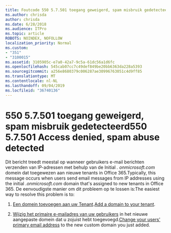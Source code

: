 ```yaml
---
title: Foutcode 550 5.7.501 toegang geweigerd, spam misbruik gedetecteerd
ms.author: chrisda
author: chrisda
ms.date: 6/28/2018
ms.audience: ITPro
ms.topic: article
ROBOTS: NOINDEX, NOFOLLOW
localization_priority: Normal
ms.custom:
- "351"
- "3100015"
ms.assetid: 3105905c-e7a0-42a7-9c5a-61dc56a1d6fc
ms.openlocfilehash: 545cab07cc7c49def849be20bb6363da228a5393
ms.sourcegitcommit: a256e8680379c006287ae30996763051c4d9ff85
ms.translationtype: MT
ms.contentlocale: nl-NL
ms.lasthandoff: 09/04/2019
ms.locfileid: "36740136"
---
```

# <a name="550-57501-access-denied-spam-abuse-detected"></a><span data-ttu-id="51aba-102">550 5.7.501 toegang geweigerd, spam misbruik gedetecteerd</span><span class="sxs-lookup"><span data-stu-id="51aba-102">550 5.7.501 Access denied, spam abuse detected</span></span>

<span data-ttu-id="51aba-103">Dit bericht treedt meestal op wanneer gebruikers e-mail berichten verzenden van IP-adressen met behulp van de Initial *. onmicrosoft.com* domein dat toegewezen aan nieuwe tenants in Office 365.</span><span class="sxs-lookup"><span data-stu-id="51aba-103">Typically, this message occurs when users send email messages from IP addresses using the initial *.onmicrosoft.com* domain that's assigned to new tenants in Office 365.</span></span> <span data-ttu-id="51aba-104">De eenvoudigste manier om dit probleem op te lossen is:</span><span class="sxs-lookup"><span data-stu-id="51aba-104">The easiest way to resolve this problem is to:</span></span>

1. <span data-ttu-id="51aba-105">[Een domein toevoegen aan uw Tenant](https://docs.microsoft.com//office365/admin/setup/add-domain).</span><span class="sxs-lookup"><span data-stu-id="51aba-105">[Add a domain to your tenant](https://docs.microsoft.com//office365/admin/setup/add-domain).</span></span>

2. <span data-ttu-id="51aba-106">[Wijzig het primaire e-mailadres van uw gebruikers](https://docs.microsoft.com//office365/admin/add-users/change-a-user-name-and-email-address) in het nieuwe aangepaste domein dat u zojuist hebt toegevoegd.</span><span class="sxs-lookup"><span data-stu-id="51aba-106">[Change your users' primary email address](https://docs.microsoft.com//office365/admin/add-users/change-a-user-name-and-email-address) to the new custom domain you just added.</span></span>
